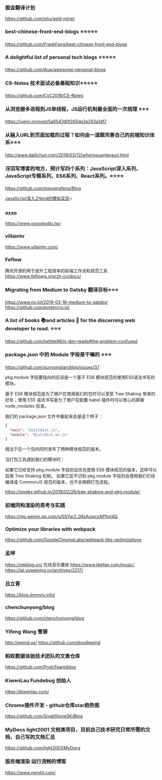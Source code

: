 
### 掘金翻译计划
https://github.com/xitu/gold-miner

### best-chinese-front-end-blogs ⭐️⭐️⭐️⭐️⭐️
https://github.com/FrankFang/best-chinese-front-end-blogs

### A delightful list of personal tech blogs ⭐️⭐️⭐️⭐️⭐️
https://github.com/jkup/awesome-personal-blogs

### CS-Notes 技术面试必备基础知识⭐️⭐️⭐️⭐️⭐️
https://github.com/CyC2018/CS-Notes

### 从浏览器多进程到JS单线程，JS运行机制最全面的一次梳理 ⭐️⭐️⭐️
https://juejin.im/post/5a6547d0f265da3e283a1df7

### 从输入URL到页面加载的过程？如何由一道题完善自己的前端知识体系⭐️⭐️⭐️
http://www.dailichun.com/2018/03/12/whenyouenteraurl.html

### 冴羽写博客的地方，预计写四个系列：JavaScript深入系列、JavaScript专题系列、ES6系列、React系列。⭐️⭐️⭐️⭐️
https://github.com/mqyqingfeng/Blog

[JavaScript深入之bind的模拟实现](https://github.com/mqyqingfeng/Blog/issues/12)⭐️


### oxxo
https://www.oxxostudio.tw/


###  villainhr
https://www.villainhr.com/

###  Feflow
腾讯开源的用于提升工程效率的前端工作流和规范工具
https://www.feflowjs.org/zh-cn/docs/

### Migrating from Medium to Gatsby  翻译目标⭐️⭐️⭐️
https://www.no.lol/2019-03-16-medium-to-gatsby/
https://github.com/poteto/no.lol


### A list of books 📚and articles 📝 for the discerning web developer to read. ⭐️⭐️⭐️
https://github.com/twhite96/js-dev-reads#the-problem-confused


### package.json 中的 Module 字段是干嘛的 ⭐️⭐️⭐️
https://github.com/sunyongjian/blog/issues/37

pkg.module 字段要指向的应该是一个基于 ES6 模块规范的使用ES5语法书写的模块。

基于 ES6 模块规范是为了用户在使用我们的包时可以享受 Tree Shaking 带来的好处；使用 ES5 语法书写是为了用户在配置 babel 插件时可以放心的屏蔽 node_modules 目录。

我们的 package.json 文件中看起来会是这个样子：

```json
{
  "main": "dist/dist.js",
  "module": "dist/dist.es.js"
}
```
相当于在一个包内同时发布了两种模块规范的版本。

当打包工具遇到我们的模块时：

如果它已经支持 pkg.module 字段则会优先使用 ES6 模块规范的版本，这样可以启用 Tree Shaking 机制。
如果它还不识别 pkg.module 字段则会使用我们已经编译成 CommonJS 规范的版本，也不会阻碍打包流程。

https://loveky.github.io/2018/02/26/tree-shaking-and-pkg.module/


### 前端同构渲染的思考与实践
https://mp.weixin.qq.com/s/0SYar2_08sAuwczAP9xt4Q


### Optimize your libraries with webpack

https://github.com/GoogleChromeLabs/webpack-libs-optimizations


### 孟坤
https://mkblog.cn/
在线音乐播放 https://www.jikefan.com/music/
https://lai.yuweining.cn/archives/2217/


###  吕立青
https://blog.jimmylv.info/


### chenchunyong/blog
https://github.com/chenchunyong/blog


### Yifeng Wang 雪碧

http://ewind.us/
https://github.com/doodlewind


### 蚂蚁数据体验技术团队的文章仓库
https://github.com/ProtoTeam/blog


### KiwenLau Fundebug 创始人
https://kiwenlau.com/

### Chrome插件开发 - github仓库star趋势图
https://github.com/SmallStoneSK/Blog


### MyDocs light2001 文档类项目，目前自己技术研究日常所需的文档，自己写的文档汇总
https://github.com/light2001/MyDocs


### 服务端渲染 运行流畅的博客
https://www.neroht.com/
